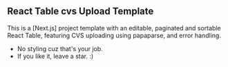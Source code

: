## React Table cvs Upload Template

This is a [Next.js] project template with an editable, paginated and sortable React Table, featuring CVS uploading using papaparse, and error handling.

- No styling cuz that's your job.
- If you like it, leave a star. :)

